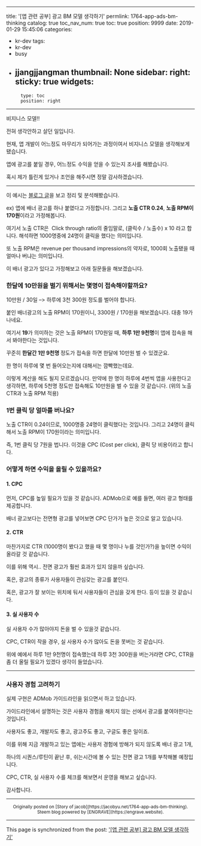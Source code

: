 
---
title: '[앱 관련 공부] 광고 BM 모델 생각하기'
permlink: 1764-app-ads-bm-thinking
catalog: true
toc_nav_num: true
toc: true
position: 9999
date: 2019-01-29 15:45:06
categories:
- kr-dev
tags:
- kr-dev
- busy
- jjangjjangman
thumbnail: None
sidebar:
    right:
        sticky: true
widgets:
    -
        type: toc
        position: right
---


<p>비지니스 모델!!</p>
<p>전혀 생각안하고 살던 일입니다.</p>
<p>현재, 앱 개발이 어느정도 마무리가 되어가는 과정이여서 비지니스 모델을 생각해보게 됐습니다.</p>
<p>앱에 광고를 붙일 경우, 어느정도 수익을 얻을 수 있는지 조사를 해봤습니다.</p>
<p>혹시 제가 틀린게 있거나 조언을 해주시면 정말 감사하겠습니다.</p>
<hr />
<p>이 예시는 <a href="https://jizard.tistory.com/76">블로그 글</a>을 보고 정리 및 분석해봤습니다.</p>
<p>ex) 앱에 배너 광고를 하나 붙였다고 가정합니다. 그리고 <strong>노출 CTR 0.24</strong>, <strong>노출 RPM이 170원</strong>이라고 가정해봅니다.</p>
<p>여기서 노출 CTR은  Click through ratio의 줄임말로, (클릭수 / 노출수) x 10 라고 합니다. 해석하면 1000명중에 24명이 클릭을 했다는 의미입니다.</p>
<p>또 노출 RPM은 revenue per thousand impressions의 약자로, 1000회 노출됐을 때 얼마나 버냐는 의미입니다.</p>
<p>이 배너 광고가 있다고 가정해보고 아래 질문들을 해보겠습니다.</p>
<h3>한달에 <strong>10만원</strong>을 벌기 위해서는 몇명이 접속해야할까요?</h3>
<p>10만원 / 30일 –> 하루에 3천 300원 정도를 벌어야 합니다.</p>
<p>붙인 배너광고의 노출 RPM이 170원이니, 3300원 / 170원을 해보겠습니다. 대충 19가 나네요.</p>
<p>여기서 <strong>19</strong>가 의미하는 것은 노출 RPM이 170원일 때, <strong>하루 1만 9천명</strong>이 앱에 접속을 해서 봐야한다는 것입니다.</p>
<p>꾸준히 <strong>한달간 1만 9천명 </strong>정도가 접속을 하면 한달에 10만원 벌 수 있겠군요.</p>
<p>한 명이 하루에 몇 번 들어오는지에 대해서는 깜빡했는데요.</p>
<p>이렇게 계산을 해도 될지 모르겠습니다. 만약에 한 명이 하루에 4번씩 앱을 사용한다고 생각하면, 하루에 5천명 정도만 접속해도 10만원을 벌 수 있을 것 같습니다. (위의 노출CTR과 노출 RPM 적용)</p>
<h3>1번 클릭 당 얼마를 버나요?</h3>
<p>노출 CTR이 0.24이므로, 1000명중 24명이 클릭했다는 것입니다. 그리고 24명이 클릭해서 노출 RPM이 170원이라는 의미입니다.</p>
<p>즉, 1번 클릭 당 7원을 법니다. 이것을 CPC (Cost per click), 클릭 당 비용이라고 합니다.</p>
<h3>어떻게 하면 수익을 올릴 수 있을까요?</h3>
<h4>1. CPC</h4>
<p>먼저, CPC를 높일 필요가 있을 것 같습니다. ADMob으로 예를 들면, 여러 광고 형태를 제공합니다.</p>
<p>배너 광고보다는 전면형 광고를 넣어보면 CPC 단가가 높은 것으로 알고 있습니다.</p>
<h4>2. CTR</h4>
<p>마찬가지로 CTR (1000명이 봤다고 했을 때 몇 명이나 누를 것인가?)을 높이면 수익이 올라갈 것 같습니다.</p>
<p>이를 위해 역시.. 전면 광고가 훨씬 효과가 있지 않을까 싶습니다.</p>
<p>혹은, 광고의 종류가 사용자들이 관심갖는 광고를 붙인다.</p>
<p>혹은, 광고가 잘 보이는 위치에 둬서 사용자들이 관심을 갖게 한다. 등이 있을 것 같습니다.</p>
<h4>3. 실 사용자 수</h4>
<p>실 사용자 수가 많아야지 돈을 벌 수 있을것 같습니다.</p>
<p>CPC, CTR이 작을 경우, 실 사용자 수가 많아도 돈을 못버는 것 같습니다.</p>
<p>위에 예에서 하루 1만 9천명이 접속했는데 하루 3천 300원을 버는거라면 CPC, CTR을 좀 더 올릴 필요가 있겠다 생각이 들었습니다.</p>
<hr />
<h3>사용자 경험 고려하기</h3>
<p>실제 구현은 ADMob 가이드라인을 읽으면서 하고 있습니다.</p>
<p>가이드라인에서 설명하는 것은 사용자 경험을 해치지 않는 선에서 광고를 붙여야한다는 것입니다.</p>
<p>사용자도 좋고, 개발자도 좋고, 광고주도 좋고, 구글도 좋은 일이죠.</p>
<p>이를 위해 지금 개발하고 있는 앱에는 사용저 경험에 방해가 되지 않도록 배너 광고 1개,</p>
<p>하나의 시퀀스/루틴이 끝난 후, 쉬는시간에 볼 수 있는 전면 광고 1개를 부착해볼 예정입니다.</p>
<p>CPC, CTR, 실 사용자 수를 체크를 해보면서 운영을 해보고 싶습니다.</p>
<p>감사합니다.</p>


***
<center><sup>Originally posted on [Story of jacob](https://jacobyu.net/1764-app-ads-bm-thinking). Steem blog powered by [ENGRAVE](https://engrave.website).</sup></center>

- - -

This page is synchronized from the post: ['[앱 관련 공부] 광고 BM 모델 생각하기'](https://steemit.com/@jacobyu/1764-app-ads-bm-thinking)
